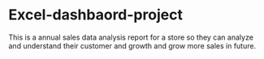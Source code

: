 # Excel-dashbaord-project
This is a annual sales data analysis report for a store so they can analyze and understand their customer and growth  and grow more sales in future.
